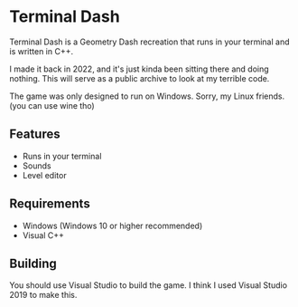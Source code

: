 
# Terminal Dash

Terminal Dash is a Geometry Dash recreation that runs in your terminal and is written in C++.

I made it back in 2022, and it's just kinda been sitting there and doing nothing. This will serve as a public archive to look at my terrible code.

The game was only designed to run on Windows. Sorry, my Linux friends. (you can use wine tho)

## Features

- Runs in your terminal
- Sounds
- Level editor

## Requirements

- Windows (Windows 10 or higher recommended)
- Visual C++

## Building

You should use Visual Studio to build the game. I think I used Visual Studio 2019 to make this.

